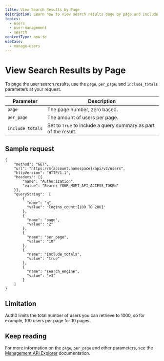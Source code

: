 ```yaml
---
title: View Search Results by Page
description: Learn how to view search results page by page and include totals.
topics:
  - users
  - user-management
  - search
contentType: how-to 
useCase:
  - manage-users
---
```

# View Search Results by Page

To page the user search results, use the `page`, `per_page`, and `include_totals` parameters at your request.

Parameter | Description
----------|------------
`page` | The page number, zero based.
`per_page` | The amount of users per page.
`include_totals` | Set to `true` to include a query summary as part of the result.

## Sample request

```har
{
    "method": "GET",
    "url": "https://${account.namespace}/api/v2/users",
    "httpVersion": "HTTP/1.1",
    "headers": [{
        "name": "Authorization",
        "value": "Bearer YOUR_MGMT_API_ACCESS_TOKEN"
    }],
    "queryString":  [
        {
          "name": "q",
          "value": "logins_count:[100 TO 200]"
        },
        {
          "name": "page",
          "value": "2"
        },
        {
          "name": "per_page",
          "value": "10"
        },
        {
          "name": "include_totals",
          "value": "true"
        },
        {
          "name": "search_engine",
          "value": "v3"
        }
    ]
}
```

## Limitation

Auth0 limits the total number of users you can retrieve to 1000, so for example, 100 users per page for 10 pages.

## Keep reading

For more information on the `page`, `per_page` and other parameters, see the [Management API Explorer](/api/management/v2#!/users/get_users) documentation.
